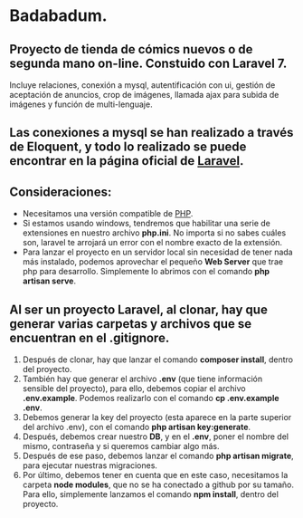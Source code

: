 # Badabadum.

## Proyecto de tienda de cómics nuevos o de segunda mano on-line. Constuido con Laravel 7.
Incluye relaciones, conexión a mysql, autentificación con ui, gestión de aceptación de anuncios, crop de imágenes, llamada ajax para subida de imágenes y función de multi-lenguaje.

## Las conexiones a mysql se han realizado a través de Eloquent, y todo lo realizado se puede encontrar en la página oficial de [Laravel](https://laravel.com/docs/7.x/).
  
## Consideraciones:
- Necesitamos una versión compatible de [PHP](https://laravel.com/docs/7.x/#server-requirements).
- Si estamos usando windows, tendremos que habilitar una serie de extensiones en nuestro archivo **php.ini**. No importa si no sabes cuáles son, laravel te arrojará un     error con el nombre exacto de la extensión.
- Para lanzar el proyecto en un servidor local sin necesidad de tener nada más instalado, podemos aprovechar el pequeño **Web Server** que trae php para desarrollo.
  Simplemente lo abrimos con el comando **php artisan serve**. 

## Al ser un proyecto Laravel, al clonar, hay que generar varias carpetas y archivos que se encuentran en el .gitignore.
1. Después de clonar, hay que lanzar el comando **composer install**, dentro del proyecto.
2. También hay que generar el archivo **.env** (que tiene información sensible del proyecto), para ello, debemos copiar el archivo **.env.example**.
   Podemos realizarlo con el comando **cp .env.example .env**.
3. Debemos generar la key del proyecto (esta aparece en la parte superior del archivo .env), con el comando **php artisan key:generate**.
4. Después, debemos crear nuestro **DB**, y en el **.env**, poner el nombre del mismo, contraseña y si queremos cambiar algo más.
5. Después de ese paso, debemos lanzar el comando **php artisan migrate**, para ejecutar nuestras migraciones.
6. Por último, debemos tener en cuenta que en este caso, necesitamos la carpeta **node modules**, que no se ha conectado a github por su tamaño.
   Para ello, simplemente lanzamos el comando **npm install**, dentro del proyecto.
